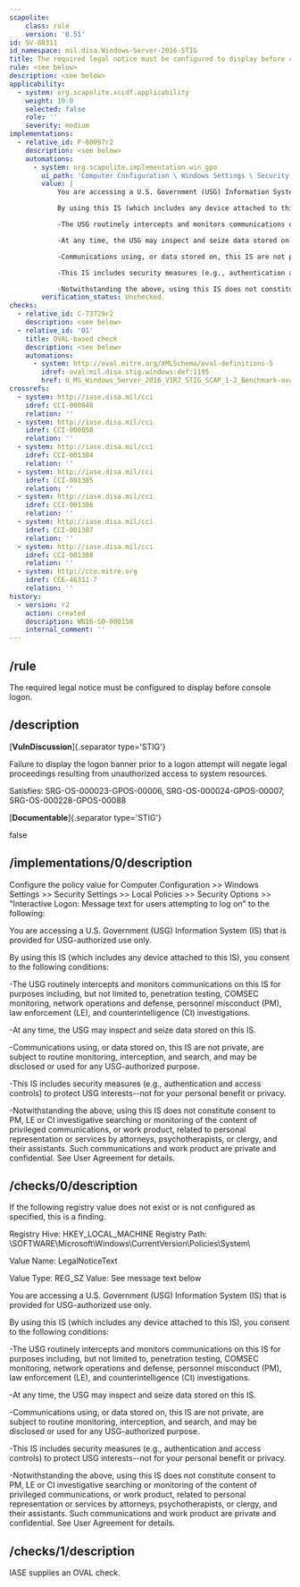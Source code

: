 ```yaml
---
scapolite:
    class: rule
    version: '0.51'
id: SV-88311
id_namespace: mil.disa.Windows-Server-2016-STIG
title: The required legal notice must be configured to display before console logon.
rule: <see below>
description: <see below>
applicability:
  - system: org.scapolite.xccdf.applicability
    weight: 10.0
    selected: false
    role: ''
    severity: medium
implementations:
  - relative_id: F-80097r2
    description: <see below>
    automations:
      - system: org.scapolite.implementation.win_gpo
        ui_path: 'Computer Configuration \ Windows Settings \ Security Settings \ Local Policies \ Security Options \ Interactive Logon: Message text for users attempting to log on'
        value: |
            You are accessing a U.S. Government (USG) Information System (IS) that is provided for USG-authorized use only.

            By using this IS (which includes any device attached to this IS), you consent to the following conditions:

            -The USG routinely intercepts and monitors communications on this IS for purposes including, but not limited to, penetration testing, COMSEC monitoring, network operations and defense, personnel misconduct (PM), law enforcement (LE), and counterintelligence (CI) investigations.

            -At any time, the USG may inspect and seize data stored on this IS.

            -Communications using, or data stored on, this IS are not private, are subject to routine monitoring, interception, and search, and may be disclosed or used for any USG-authorized purpose.

            -This IS includes security measures (e.g., authentication and access controls) to protect USG interests--not for your personal benefit or privacy.

            -Notwithstanding the above, using this IS does not constitute consent to PM, LE or CI investigative searching or monitoring of the content of privileged communications, or work product, related to personal representation or services by attorneys, psychotherapists, or clergy, and their assistants. Such communications and work product are private and confidential. See User Agreement for details.
        verification_status: Unchecked.
checks:
  - relative_id: C-73729r2
    description: <see below>
  - relative_id: '01'
    title: OVAL-based check
    description: <see below>
    automations:
      - system: http://oval.mitre.org/XMLSchema/oval-definitions-5
        idref: oval:mil.disa.stig.windows:def:1195
        href: U_MS_Windows_Server_2016_V1R7_STIG_SCAP_1-2_Benchmark-oval.xml
crossrefs:
  - system: http://iase.disa.mil/cci
    idref: CCI-000048
    relation: ''
  - system: http://iase.disa.mil/cci
    idref: CCI-000050
    relation: ''
  - system: http://iase.disa.mil/cci
    idref: CCI-001384
    relation: ''
  - system: http://iase.disa.mil/cci
    idref: CCI-001385
    relation: ''
  - system: http://iase.disa.mil/cci
    idref: CCI-001386
    relation: ''
  - system: http://iase.disa.mil/cci
    idref: CCI-001387
    relation: ''
  - system: http://iase.disa.mil/cci
    idref: CCI-001388
    relation: ''
  - system: http://cce.mitre.org
    idref: CCE-46311-7
    relation: ''
history:
  - version: r2
    action: created
    description: WN16-SO-000150
    internal_comment: ''
---
```



## /rule

The required legal notice must be configured to display before console logon.

## /description

[**VulnDiscussion**]{.separator type='STIG'}

Failure to display the logon banner prior to a logon attempt will negate legal proceedings resulting from unauthorized access to system resources.

Satisfies: SRG-OS-000023-GPOS-00006, SRG-OS-000024-GPOS-00007, SRG-OS-000228-GPOS-00088

[**Documentable**]{.separator type='STIG'}

false

## /implementations/0/description

Configure the policy value for Computer Configuration >> Windows Settings >> Security Settings >> Local Policies >> Security Options >> "Interactive Logon: Message text for users attempting to log on" to the following:

You are accessing a U.S. Government (USG) Information System (IS) that is provided for USG-authorized use only.

By using this IS (which includes any device attached to this IS), you consent to the following conditions:

-The USG routinely intercepts and monitors communications on this IS for purposes including, but not limited to, penetration testing, COMSEC monitoring, network operations and defense, personnel misconduct (PM), law enforcement (LE), and counterintelligence (CI) investigations.

-At any time, the USG may inspect and seize data stored on this IS.

-Communications using, or data stored on, this IS are not private, are subject to routine monitoring, interception, and search, and may be disclosed or used for any USG-authorized purpose.

-This IS includes security measures (e.g., authentication and access controls) to protect USG interests--not for your personal benefit or privacy.

-Notwithstanding the above, using this IS does not constitute consent to PM, LE or CI investigative searching or monitoring of the content of privileged communications, or work product, related to personal representation or services by attorneys, psychotherapists, or clergy, and their assistants. Such communications and work product are private and confidential. See User Agreement for details.

## /checks/0/description

If the following registry value does not exist or is not configured as specified, this is a finding.

Registry Hive: HKEY_LOCAL_MACHINE
Registry Path: \SOFTWARE\Microsoft\Windows\CurrentVersion\Policies\System\

Value Name: LegalNoticeText

Value Type: REG_SZ
Value: See message text below

You are accessing a U.S. Government (USG) Information System (IS) that is provided for USG-authorized use only.

By using this IS (which includes any device attached to this IS), you consent to the following conditions:

-The USG routinely intercepts and monitors communications on this IS for purposes including, but not limited to, penetration testing, COMSEC monitoring, network operations and defense, personnel misconduct (PM), law enforcement (LE), and counterintelligence (CI) investigations.

-At any time, the USG may inspect and seize data stored on this IS.

-Communications using, or data stored on, this IS are not private, are subject to routine monitoring, interception, and search, and may be disclosed or used for any USG-authorized purpose.

-This IS includes security measures (e.g., authentication and access controls) to protect USG interests--not for your personal benefit or privacy.

-Notwithstanding the above, using this IS does not constitute consent to PM, LE or CI investigative searching or monitoring of the content of privileged communications, or work product, related to personal representation or services by attorneys, psychotherapists, or clergy, and their assistants. Such communications and work product are private and confidential. See User Agreement for details.

## /checks/1/description

IASE supplies an OVAL check.
